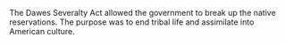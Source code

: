 The Dawes Severalty Act allowed the government to break up the native reservations. The purpose was to end tribal life and assimilate into American culture.